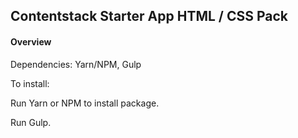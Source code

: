 ## Contentstack Starter App HTML / CSS Pack

#### Overview

Dependencies: Yarn/NPM, Gulp

To install:

Run Yarn or NPM to install package.

Run Gulp.